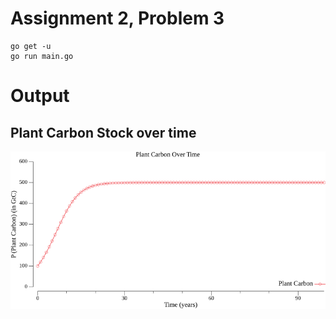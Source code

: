 # Assignment 2, Problem 3

```shell
go get -u
go run main.go
```

# Output

## Plant Carbon Stock over time

![output](./plant_carbon.png "Plant Carbon")
